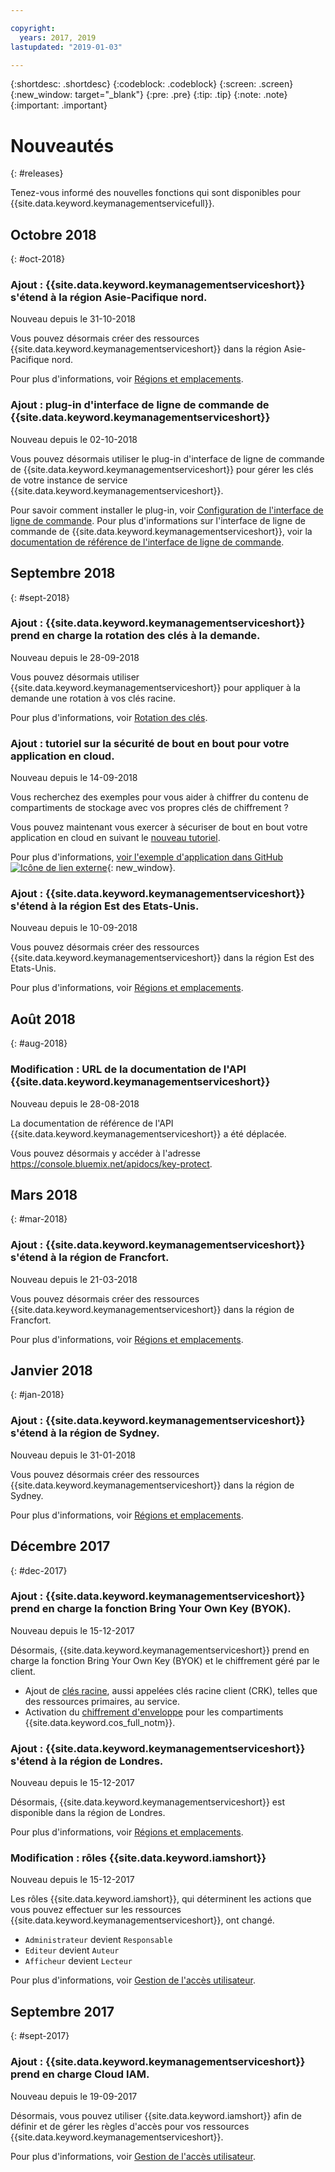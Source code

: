 ```yaml
---

copyright:
  years: 2017, 2019
lastupdated: "2019-01-03"

---
```


{:shortdesc: .shortdesc}
{:codeblock: .codeblock}
{:screen: .screen}
{:new_window: target="_blank"}
{:pre: .pre}
{:tip: .tip}
{:note: .note}
{:important: .important}

# Nouveautés
{: #releases}

Tenez-vous informé des nouvelles fonctions qui sont disponibles pour {{site.data.keyword.keymanagementservicefull}}. 

## Octobre 2018
{: #oct-2018}

### Ajout : {{site.data.keyword.keymanagementserviceshort}} s'étend à la région Asie-Pacifique nord.
Nouveau depuis le 31-10-2018

Vous pouvez désormais créer des ressources {{site.data.keyword.keymanagementserviceshort}} dans la région Asie-Pacifique nord. 

Pour plus d'informations, voir [Régions et emplacements](/docs/services/key-protect/regions.html).

### Ajout : plug-in d'interface de ligne de commande de {{site.data.keyword.keymanagementserviceshort}}
Nouveau depuis le 02-10-2018

Vous pouvez désormais utiliser le plug-in d'interface de ligne de commande de {{site.data.keyword.keymanagementserviceshort}} pour gérer les clés de votre instance de service {{site.data.keyword.keymanagementserviceshort}}.

Pour savoir comment installer le plug-in, voir [Configuration de l'interface de ligne de commande](/docs/services/key-protect/set-up-cli.html). Pour plus d'informations sur l'interface de ligne de commande de {{site.data.keyword.keymanagementserviceshort}}, voir la [documentation de référence de l'interface de ligne de commande](/docs/services/key-protect/cli-reference.html).

## Septembre 2018
{: #sept-2018}

### Ajout : {{site.data.keyword.keymanagementserviceshort}} prend en charge la rotation des clés à la demande.
Nouveau depuis le 28-09-2018

Vous pouvez désormais utiliser {{site.data.keyword.keymanagementserviceshort}} pour appliquer à la demande une rotation à vos clés racine.

Pour plus d'informations, voir [Rotation des clés](/docs/services/key-protect/rotate-keys.html).

### Ajout : tutoriel sur la sécurité de bout en bout pour votre application en cloud.
Nouveau depuis le 14-09-2018

Vous recherchez des exemples pour vous aider à chiffrer du contenu de compartiments de stockage avec vos propres clés de chiffrement ?

Vous pouvez maintenant vous exercer à sécuriser de bout en bout votre application en cloud en suivant le [nouveau tutoriel](/docs/tutorials/cloud-e2e-security.html).

Pour plus d'informations, [voir l'exemple d'application dans GitHub ![Icône de lien externe](../../icons/launch-glyph.svg "Icône de lien externe")](https://github.com/IBM-Cloud/secure-file-storage){: new_window}.

### Ajout : {{site.data.keyword.keymanagementserviceshort}} s'étend à la région Est des Etats-Unis.
Nouveau depuis le 10-09-2018

Vous pouvez désormais créer des ressources {{site.data.keyword.keymanagementserviceshort}} dans la région Est des Etats-Unis. 

Pour plus d'informations, voir [Régions et emplacements](/docs/services/key-protect/regions.html).

## Août 2018
{: #aug-2018}

### Modification : URL de la documentation de l'API {{site.data.keyword.keymanagementserviceshort}}
Nouveau depuis le 28-08-2018

La documentation de référence de l'API {{site.data.keyword.keymanagementserviceshort}} a été déplacée. 

Vous pouvez désormais y accéder à l'adresse
https://console.bluemix.net/apidocs/key-protect. 

## Mars 2018
{: #mar-2018}

### Ajout : {{site.data.keyword.keymanagementserviceshort}} s'étend à la région de Francfort.
Nouveau depuis le 21-03-2018

Vous pouvez désormais créer des ressources {{site.data.keyword.keymanagementserviceshort}} dans la région de Francfort. 

Pour plus d'informations, voir [Régions et emplacements](/docs/services/key-protect/regions.html).

## Janvier 2018
{: #jan-2018}

### Ajout : {{site.data.keyword.keymanagementserviceshort}} s'étend à la région de Sydney.
Nouveau depuis le 31-01-2018

Vous pouvez désormais créer des ressources {{site.data.keyword.keymanagementserviceshort}} dans la région de Sydney. 

Pour plus d'informations, voir [Régions et emplacements](/docs/services/key-protect/regions.html).

## Décembre 2017
{: #dec-2017}

### Ajout : {{site.data.keyword.keymanagementserviceshort}} prend en charge la fonction Bring Your Own Key (BYOK).
Nouveau depuis le 15-12-2017

Désormais, {{site.data.keyword.keymanagementserviceshort}} prend en charge la fonction Bring Your Own Key (BYOK) et le chiffrement géré par le client.

- Ajout de [clés racine](/docs/services/key-protect/concepts/envelope-encryption.html#key-types), aussi appelées clés racine client (CRK), telles que des ressources primaires, au service. 
- Activation du [chiffrement d'enveloppe](/docs/services/key-protect/integrations/integrate-cos.html#kp-cos-how) pour les compartiments {{site.data.keyword.cos_full_notm}}.

### Ajout : {{site.data.keyword.keymanagementserviceshort}} s'étend à la région de Londres.
Nouveau depuis le 15-12-2017

Désormais, {{site.data.keyword.keymanagementserviceshort}} est disponible dans la région de Londres. 

Pour plus d'informations, voir [Régions et emplacements](/docs/services/key-protect/regions.html).

### Modification : rôles {{site.data.keyword.iamshort}}
Nouveau depuis le 15-12-2017

Les rôles {{site.data.keyword.iamshort}}, qui déterminent les actions que vous pouvez effectuer sur les ressources {{site.data.keyword.keymanagementserviceshort}}, ont changé.

- `Administrateur` devient `Responsable`
- `Editeur` devient `Auteur`
- `Afficheur` devient `Lecteur`

Pour plus d'informations, voir [Gestion de l'accès utilisateur](/docs/services/key-protect/manage-access.html).

## Septembre 2017
{: #sept-2017}

### Ajout : {{site.data.keyword.keymanagementserviceshort}} prend en charge Cloud IAM.
Nouveau depuis le 19-09-2017

Désormais, vous pouvez utiliser {{site.data.keyword.iamshort}} afin de définir et de gérer les règles d'accès pour vos ressources {{site.data.keyword.keymanagementserviceshort}}.

Pour plus d'informations, voir [Gestion de l'accès utilisateur](/docs/services/key-protect/manage-access.html).
